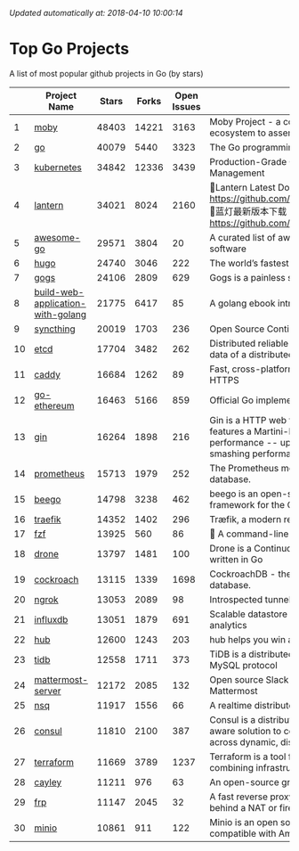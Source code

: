 *Updated automatically at: 2018-04-10 10:00:14* 
# Top Go Projects
A list of most popular github projects in Go (by stars)

|    | Project Name | Stars | Forks | Open Issues | Description |
| -- | ------------ | ----- | ----- | ----------- | ----------- |
| 1 | [moby](https://github.com/moby/moby) | 48403 | 14221 | 3163 | Moby Project - a collaborative project for the container ecosystem to assemble container-based systems |
| 2 | [go](https://github.com/golang/go) | 40079 | 5440 | 3323 | The Go programming language |
| 3 | [kubernetes](https://github.com/kubernetes/kubernetes) | 34842 | 12336 | 3439 | Production-Grade Container Scheduling and Management |
| 4 | [lantern](https://github.com/getlantern/lantern) | 34021 | 8024 | 2160 | 🔴Lantern Latest Download https://github.com/getlantern/lantern/releases/tag/latest 🔴蓝灯最新版本下载 https://github.com/getlantern/forum/issues/833 🔴  |
| 5 | [awesome-go](https://github.com/avelino/awesome-go) | 29571 | 3804 | 20 | A curated list of awesome Go frameworks, libraries and software |
| 6 | [hugo](https://github.com/gohugoio/hugo) | 24740 | 3046 | 222 | The world’s fastest framework for building websites. |
| 7 | [gogs](https://github.com/gogits/gogs) | 24106 | 2809 | 629 | Gogs is a painless self-hosted Git service. |
| 8 | [build-web-application-with-golang](https://github.com/astaxie/build-web-application-with-golang) | 21775 | 6417 | 85 | A golang ebook intro how to build a web with golang |
| 9 | [syncthing](https://github.com/syncthing/syncthing) | 20019 | 1703 | 236 | Open Source Continuous File Synchronization |
| 10 | [etcd](https://github.com/coreos/etcd) | 17704 | 3482 | 262 | Distributed reliable key-value store for the most critical data of a distributed system |
| 11 | [caddy](https://github.com/mholt/caddy) | 16684 | 1262 | 89 | Fast, cross-platform HTTP/2 web server with automatic HTTPS |
| 12 | [go-ethereum](https://github.com/ethereum/go-ethereum) | 16463 | 5166 | 859 | Official Go implementation of the Ethereum protocol |
| 13 | [gin](https://github.com/gin-gonic/gin) | 16264 | 1898 | 216 | Gin is a HTTP web framework written in Go (Golang). It features a Martini-like API with much better performance -- up to 40 times faster. If you need smashing performance, get yourself some Gin. |
| 14 | [prometheus](https://github.com/prometheus/prometheus) | 15713 | 1979 | 252 | The Prometheus monitoring system and time series database. |
| 15 | [beego](https://github.com/astaxie/beego) | 14798 | 3238 | 462 | beego is an open-source, high-performance web framework for the Go programming language. |
| 16 | [traefik](https://github.com/containous/traefik) | 14352 | 1402 | 296 | Træfik, a modern reverse proxy |
| 17 | [fzf](https://github.com/junegunn/fzf) | 13925 | 560 | 86 | :cherry_blossom: A command-line fuzzy finder |
| 18 | [drone](https://github.com/drone/drone) | 13797 | 1481 | 100 | Drone is a Continuous Delivery platform built on Docker, written in Go |
| 19 | [cockroach](https://github.com/cockroachdb/cockroach) | 13115 | 1339 | 1698 | CockroachDB - the open source, cloud-native SQL database. |
| 20 | [ngrok](https://github.com/inconshreveable/ngrok) | 13053 | 2089 | 98 | Introspected tunnels to localhost |
| 21 | [influxdb](https://github.com/influxdata/influxdb) | 13051 | 1879 | 691 | Scalable datastore for metrics, events, and real-time analytics |
| 22 | [hub](https://github.com/github/hub) | 12600 | 1243 | 203 | hub helps you win at git. |
| 23 | [tidb](https://github.com/pingcap/tidb) | 12558 | 1711 | 373 | TiDB is a distributed HTAP database compatible with the MySQL protocol  |
| 24 | [mattermost-server](https://github.com/mattermost/mattermost-server) | 12172 | 2085 | 132 | Open source Slack-alternative in Golang and React - Mattermost |
| 25 | [nsq](https://github.com/nsqio/nsq) | 11917 | 1556 | 66 | A realtime distributed messaging platform |
| 26 | [consul](https://github.com/hashicorp/consul) | 11810 | 2100 | 387 | Consul is a distributed, highly available, and data center aware solution to connect and configure applications across dynamic, distributed infrastructure. |
| 27 | [terraform](https://github.com/hashicorp/terraform) | 11669 | 3789 | 1237 | Terraform is a tool for building, changing, and combining infrastructure safely and efficiently. |
| 28 | [cayley](https://github.com/cayleygraph/cayley) | 11211 | 976 | 63 | An open-source graph database |
| 29 | [frp](https://github.com/fatedier/frp) | 11147 | 2045 | 32 | A fast reverse proxy to help you expose a local server behind a NAT or firewall to the internet. |
| 30 | [minio](https://github.com/minio/minio) | 10861 | 911 | 122 | Minio is an open source object storage server compatible with Amazon S3 APIs |
